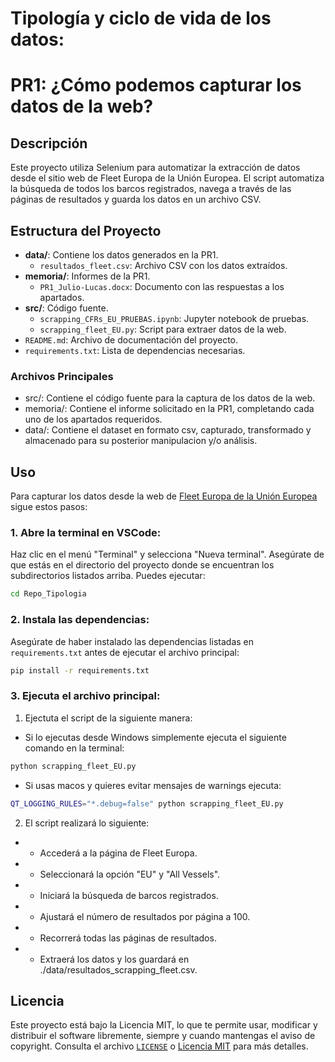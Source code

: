 # Tipología y ciclo de vida de los datos: 
# PR1: ¿Cómo podemos capturar los datos de la web?

## Descripción 

Este proyecto utiliza Selenium para automatizar la extracción de datos desde el sitio web de Fleet Europa de la Unión Europea. El script automatiza la búsqueda de todos los barcos registrados, navega a través de las páginas de resultados y guarda los datos en un archivo CSV.

## Estructura del Proyecto

- **data/**: Contiene los datos generados en la PR1.
  - `resultados_fleet.csv`: Archivo CSV con los datos extraídos.
- **memoria/**: Informes de la PR1.
  - `PR1_Julio-Lucas.docx`: Documento con las respuestas a los apartados.
- **src/**: Código fuente.
  - `scrapping_CFRs_EU_PRUEBAS.ipynb`: Jupyter notebook de pruebas.
  - `scrapping_fleet_EU.py`: Script para extraer datos de la web.
- `README.md`: Archivo de documentación del proyecto.
- `requirements.txt`: Lista de dependencias necesarias.

### Archivos Principales

- src/: Contiene el código fuente para la captura de los datos de la web.
- memoria/: Contiene el informe solicitado en la PR1, completando cada uno de los apartados requeridos.
- data/: Contiene el dataset en formato csv, capturado, transformado y almacenado para su posterior manipulacion y/o análisis.

## Uso

Para capturar los datos desde la web de [Fleet Europa de la Unión Europea]("https://webgate.ec.europa.eu/fleet-europa/search_en") sigue estos pasos:

### 1.  Abre la terminal en VSCode:
Haz clic en el menú "Terminal" y selecciona "Nueva terminal".
Asegúrate de que estás en el directorio del proyecto donde se encuentran los subdirectorios listados arriba.
Puedes ejecutar: 
```bash
cd Repo_Tipologia
```
### 2. Instala las dependencias:
Asegúrate de haber instalado las dependencias listadas en `requirements.txt` antes de ejecutar el archivo principal:
```bash
pip install -r requirements.txt
```
### 3. Ejecuta el archivo principal:

1. Ejectuta el script de la siguiente manera:

- Si lo ejecutas desde Windows simplemente ejecuta el siguiente comando en la terminal: 
```bash
python scrapping_fleet_EU.py
```
- Si usas macos y quieres evitar mensajes de warnings ejecuta: 
```bash
QT_LOGGING_RULES="*.debug=false" python scrapping_fleet_EU.py
```

2.  El script realizará lo siguiente:

- - Accederá a la página de Fleet Europa.
- - Seleccionará la opción "EU" y "All Vessels".
- - Iniciará la búsqueda de barcos registrados.
- - Ajustará el número de resultados por página a 100.
- - Recorrerá todas las páginas de resultados.
- - Extraerá los datos y los guardará en ./data/resultados_scrapping_fleet.csv.

## Licencia

Este proyecto está bajo la Licencia MIT, lo que te permite usar, modificar y distribuir el software libremente, siempre y cuando mantengas el aviso de copyright. 
Consulta el archivo [`LICENSE`](./LICENSE) o [Licencia MIT](https://opensource.org/licenses/MIT) para más detalles.


